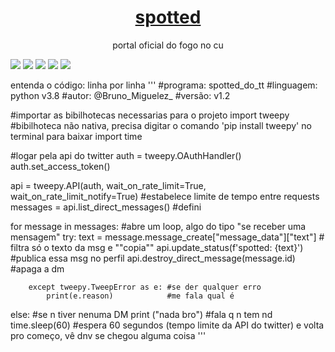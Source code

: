 <h1 align="center">
    <a href="https://twitter.com/Spotted_do_tt">spotted</a>
</h1>
<p align="center">portal oficial do fogo no cu</p>

[![](https://img.shields.io/discord/794297088246153246?color=7289da&label=Discord&logo=Discord&style=for-the-badge)](https://discord.gg/fHaMSAKsg7)
[![](https://img.shields.io/static/v1?label=project%20version&message=v1.5&color=sucess&style=for-the-badge)](https://github.com/apatacadof/spotted/blob/main/spotted.py)
[![](https://img.shields.io/github/license/apatacadof/spotted?logo=&style=for-the-badge)](https://raw.githubusercontent.com/apatacadof/spotted/7a1142bd2d2aef7e32b69a8038080377b415d953/LICENSE)
[![](https://img.shields.io/static/v1?label=pyhon&message=2.7|3.5|3.6|3.7|3.8&logo=python&color=informational&style=for-the-badge)](https://www.python.org/)
[![](https://img.shields.io/static/v1?label=status&message=beta&color=yellowgreen&style=for-the-badge)](https://github.com/apatacadof/spotted/blob/main/spotted.py)

entenda o código: linha por linha
'''
#programa: spotted_do_tt
#linguagem: python v3.8
#autor: @Bruno_Miguelez_
#versão: v1.2


#importar as bibilhotecas necessarias para o projeto
import tweepy #bibilhoteca não nativa, precisa digitar o comando 'pip install tweepy' no terminal para baixar
import time 

#logar pela api do twitter
auth = tweepy.OAuthHandler()
auth.set_access_token()

api = tweepy.API(auth, wait_on_rate_limit=True, wait_on_rate_limit_notify=True) #estabelece limite de tempo entre requests
messages = api.list_direct_messages() #defini 


for message in messages: #abre um loop, algo do tipo "se receber uma mensagem"
        try:
            text = message.message_create["message_data"]["text"] # filtra só o texto da msg e ""copia""
            api.update_status(f'spotted: {text}') #publica essa msg no perfil
            api.destroy_direct_message(message.id) #apaga a dm
        
        
        except tweepy.TweepError as e: #se der qualquer erro
            print(e.reason)            #me fala qual é
        
else: #se n tiver nenuma DM
        print ("nada bro") #fala q n tem nd
        time.sleep(60) #espera 60 segundos (tempo limite da API do twitter) e volta pro começo, vê dnv se chegou alguma coisa
'''
